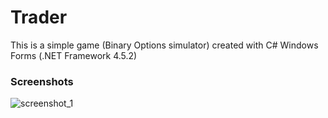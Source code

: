 # Trader
This is a simple game (Binary Options simulator) created with C# Windows Forms (.NET Framework 4.5.2)

### Screenshots
![screenshot_1](https://cloud.githubusercontent.com/assets/26466644/24864573/e329f20e-1e04-11e7-9e35-95b1dd3d3f38.png)
